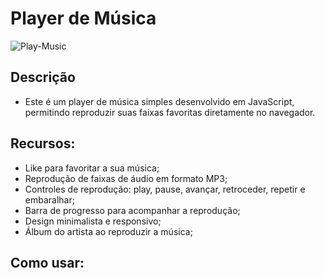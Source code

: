 # Player de Música

![Play-Music](/Player%20de%20Música.jpeg)

## Descrição 

- Este é um player de música simples desenvolvido em JavaScript, permitindo reproduzir suas faixas favoritas diretamente no navegador.

## Recursos:

- Like para favoritar a sua música;
- Reprodução de faixas de áudio em formato MP3;
- Controles de reprodução: play, pause, avançar, retroceder, repetir e embaralhar;
- Barra de progresso para acompanhar a reprodução;
- Design minimalista e responsivo;
- Álbum do artista ao reproduzir a música;

## Como usar:
